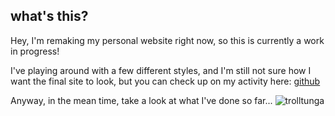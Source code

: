 
## **what's this?**
Hey, I'm remaking my personal website right now, so this is currently a work in progress!      

I've playing around with a few different styles, and I'm still not sure how I want the final site to look, but you can check up on my activity here: [github](https://www.github.com/harveyives/personalsite)   

Anyway, in the mean time, take a look at what I've done so far...
![trolltunga](./trolltunga.png)
